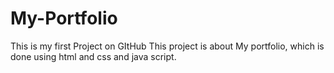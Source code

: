 # My-Portfolio
This is my first Project on GItHub
This project is about My portfolio, which is done using html and css and java script.
